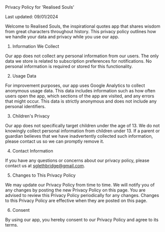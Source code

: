 Privacy Policy for 'Realised Souls'

Last updated: 09/01/2024

Welcome to Realised Souls, the inspirational quotes app that shares wisdom from great characters throughout history. This privacy policy outlines how we handle your data and privacy while you use our app.

1. Information We Collect

Our app does not collect any personal information from our users. The only data we store is related to subscription preferences for notifications. No personal information is required or stored for this functionality.

2. Usage Data

For improvement purposes, our app uses Google Analytics to collect anonymous usage data. This data includes information such as how often users open the app, which sections of the app are visited, and any errors that might occur. This data is strictly anonymous and does not include any personal identifiers.

3. Children's Privacy

Our app does not specifically target children under the age of 13. We do not knowingly collect personal information from children under 13. If a parent or guardian believes that we have inadvertently collected such information, please contact us so we can promptly remove it.

4. Contact Information

If you have any questions or concerns about our privacy policy, please contact us at sglethbridge@gmail.com.

5. Changes to This Privacy Policy

We may update our Privacy Policy from time to time. We will notify you of any changes by posting the new Privacy Policy on this page. You are advised to review this Privacy Policy periodically for any changes. Changes to this Privacy Policy are effective when they are posted on this page.

6. Consent

By using our app, you hereby consent to our Privacy Policy and agree to its terms.